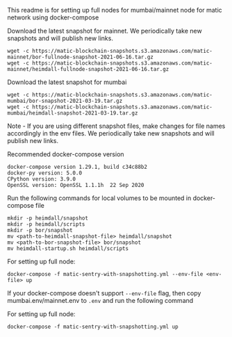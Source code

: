 This readme is for setting up full nodes for mumbai/mainnet node for matic network using docker-compose

Download the latest snapshot for mainnet. We periodically take new snapshots and will publish new links.
```
wget -c https://matic-blockchain-snapshots.s3.amazonaws.com/matic-mainnet/bor-fullnode-snapshot-2021-06-16.tar.gz
wget -c https://matic-blockchain-snapshots.s3.amazonaws.com/matic-mainnet/heimdall-fullnode-snapshot-2021-06-16.tar.gz
```

Download the latest snapshot for mumbai
```
wget -c https://matic-blockchain-snapshots.s3.amazonaws.com/matic-mumbai/bor-snapshot-2021-03-19.tar.gz
wget -c https://matic-blockchain-snapshots.s3.amazonaws.com/matic-mumbai/heimdall-snapshot-2021-03-19.tar.gz
```

Note - If you are using different snapshot files, make changes for file names accordingly in the env files. We periodically take new snapshots and will publish new links.

Recommended docker-compose version
```
docker-compose version 1.29.1, build c34c88b2
docker-py version: 5.0.0
CPython version: 3.9.0
OpenSSL version: OpenSSL 1.1.1h  22 Sep 2020
```

Run the following commands for local volumes to be mounted in docker-compose file
```
mkdir -p heimdall/snapshot
mkdir -p heimdall/scripts
mkdir -p bor/snapshot
mv <path-to-heimdall-snapshot-file> heimdall/snapshot
mv <path-to-bor-snapshot-file> bor/snapshot
mv heimdall-startup.sh heimdall/scripts
```

For setting up full node:
```
docker-compose -f matic-sentry-with-snapshotting.yml --env-file <env-file> up
```

If your docker-compose doesn't support `--env-file` flag, then copy mumbai.env/mainnet.env to `.env` and run the following command

For setting up full node:
```
docker-compose -f matic-sentry-with-snapshotting.yml up
```
